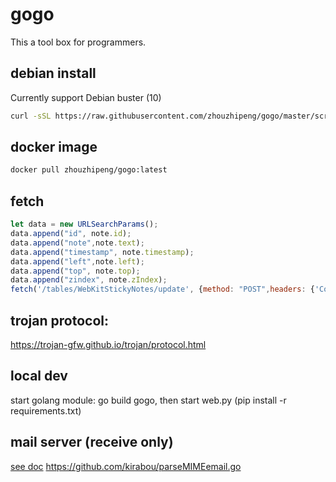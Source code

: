 # gogo
This a tool box for programmers. 


## debian install
Currently support Debian buster (10)
```bash
curl -sSL https://raw.githubusercontent.com/zhouzhipeng/gogo/master/scripts/install_gogo_on_debian10.sh | sudo bash
```

## docker image
```bash
docker pull zhouzhipeng/gogo:latest
```

## fetch
```javascript
let data = new URLSearchParams();
data.append("id", note.id);
data.append("note",note.text);
data.append("timestamp", note.timestamp);
data.append("left",note.left);
data.append("top", note.top);
data.append("zindex", note.zIndex);
fetch('/tables/WebKitStickyNotes/update', {method: "POST",headers: {'Content-Type': 'application/x-www-form-urlencoded; charset=UTF-8'}, body: data})

```



## trojan protocol:  
https://trojan-gfw.github.io/trojan/protocol.html


## local dev
start golang module: go build gogo, then start web.py  (pip install -r requirements.txt)

## mail server (receive only)
[see doc](https://notes.eatonphil.com/handling-email-from-gmail-smtp-protocol-basics.html)
https://github.com/kirabou/parseMIMEemail.go

